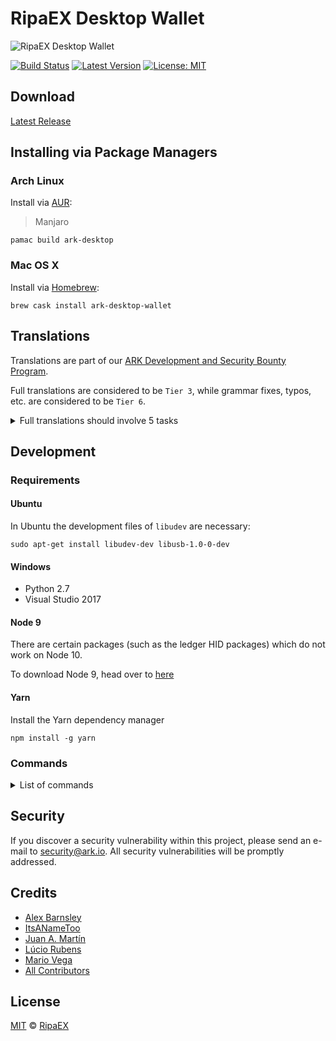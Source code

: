 # RipaEX Desktop Wallet

![RipaEX Desktop Wallet](./banner.png)

[![Build Status](https://badgen.now.sh/circleci/github/ripaex/desktop-wallet)](https://circleci.com/gh/ripaex/desktop-wallet)
[![Latest Version](https://badgen.now.sh/github/release/RipaEX/desktop-wallet)](https://github.com/ripaex/desktop-wallet/releases)
[![License: MIT](https://badgen.now.sh/badge/license/MIT/green)](https://opensource.org/licenses/MIT)

## Download
[Latest Release](https://github.com/ripaex/ark-desktop/releases)

## Installing via Package Managers

### Arch Linux

Install via [AUR](https://aur.archlinux.org/packages/ark-desktop):

> Manjaro

```shell
pamac build ark-desktop
```

### Mac OS X

Install via [Homebrew](https://brew.sh/):

```shell
brew cask install ark-desktop-wallet
```

## Translations

Translations are part of our [ARK Development and Security Bounty Program](https://blog.ark.io/ark-development-and-security-bounty-program-a95122d06879).

Full translations are considered to be `Tier 3`, while grammar fixes, typos, etc. are considered to be `Tier 6`.

<details><summary>Full translations should involve 5 tasks</summary>

 - Create a pull request for the language you are going to translate. If you have doubts about something, use English to explain them.
 - Translate the textual content of the application, using the [English language file](https://github.com/ripaex/desktop-wallet/blob/develop/src/renderer/i18n/locales/en-US.js) as the reference. To do that, a new file, with the language locale code should be created. The name of the file should be a valid [RFC 5646](https://tools.ietf.org/html/rfc5646) and should be located at `src/renderer/i18n/locales/LANGUAGE.js`. Thanks to [vue-i18n-extract](https://github.com/pixari/vue-i18n-extract), it is possible to execute `yarn i18n src/renderer/i18n/locales/LANGUAGE.js` to find suggestions of missing translations.
 - Add the language to the [English language file](https://github.com/ripaex/desktop-wallet/blob/develop/src/renderer/i18n/locales/en-US.js) at the `LANGUAGES` key.
 - Update the [date and time formats file](https://github.com/ripaex/desktop-wallet/blob/develop/src/renderer/i18n/date-time-formats.js) to include the short and long format that are used commonly by native speakers.
 - Update the [number formats file](https://github.com/ripaex/desktop-wallet/blob/develop/src/renderer/i18n/number-formats.js) to include the preferred way of displaying currencies used commonly by native speakers.
 - Add the language at the `I18N.enabledLocales` array at the [main configuration file](https://github.com/ripaex/desktop-wallet/blob/develop/config/index.js). This step is necessary to make the language would not be available.
 - Execute the application. Go to the [ development section](https://github.com/ripaex/desktop-wallet#development) to learn how to install the requirements and execute it.

</details>

## Development

### Requirements

#### Ubuntu
In Ubuntu the development files of `libudev` are necessary:
```
sudo apt-get install libudev-dev libusb-1.0-0-dev
```

#### Windows
- Python 2.7
- Visual Studio 2017

#### Node 9
There are certain packages (such as the ledger HID packages) which do not work on Node 10.

To download Node 9, head over to [here](https://nodejs.org/en/blog/release/v9.11.1/)

#### Yarn
Install the Yarn dependency manager
```
npm install -g yarn
```

### Commands

<details><summary>List of commands</summary>

``` bash
# Install dependencies
yarn install

# Execute the application. Making changes in the code, updates the application (hot reloading).
yarn dev

# Lint all JS/Vue files in the `src` and `__tests__`
yarn lint

# Lint, and fix, all JS/Vue files in `src` and `__tests__`
yarn lint:fix

# Check that all dependencies are used
yarn depcheck

# Collect the code and produce a compressed file
yarn pack

# Build electron application for production (Current OS)
yarn build

# Build electron application for production (Windows)
yarn build:win

# Build electron application for production (Mac)
yarn build:mac

# Build electron application for production (Linux)
yarn build:linux

# Run unit and end-to-end tests
yarn test

# Run unit tests
yarn test:unit

# Run unit tests and generate and display the coverage report
yarn test:unit:coverage

# Run unit tests and watch for changes to re-run the tests
yarn test:unit:watch

# Run end-to-end tests, without building the application
yarn test:e2e

# Build the application and run end-to-end tests
yarn test:e2e:full

# List what translations are missing or unused on a specific language. It could capture suggestions that are not accurate
yarn i18n 'src/renderer/i18n/locales/LANGUAGE.js'

# List what English messages are missing or unused (English is the default language)
yarn i18n:en-US

# List what translations are missing or unused on every language
yarn i18n:all
```

</details>

## Security

If you discover a security vulnerability within this project, please send an e-mail to security@ark.io. All security vulnerabilities will be promptly addressed.

## Credits

 - [Alex Barnsley](https://github.com/alexbarnsley)
 - [ItsANameToo](https://github.com/ItsANameToo)
 - [Juan A. Martín](https://github.com/j-a-m-l)
 - [Lúcio Rubens](https://github.com/luciorubeens)
 - [Mario Vega](https://github.com/mvega3)
 - [All Contributors](../../contributors)

## License

[MIT](LICENSE) © [RipaEX](https://ripaex.io)
